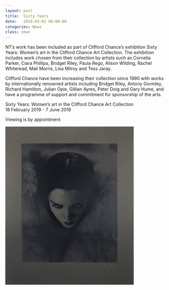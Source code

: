 ```yaml
---
layout: post
title:  Sixty Years
date:   2019-03-01 00:00:00
categories: News
class: news
---
```

NT’s work has been included as part of Clifford Chance’s exhibition Sixty Years: Women’s art in the Clifford Chance Art Collection. The exhibition includes work chosen from their collection by artists such as Cornelia Parker, Ciara Phillips, Bridget Riley, Paula Rego, Alison Wilding, Rachel Whiteread, Mali Morris, Lisa Milroy and Tess Jaray.

Clifford Chance have been increasing their collection since 1990 with works by internationally renowned artists including Bridget Riley, Antony Gormley, Richard Hamilton, Julian Opie, Gillian Ayres, Peter Doig and Gary Hume, and have a programme of support and commitment for sponsorship of the arts.

Sixty Years: Women’s art in the Clifford Chance Art Collection  
18 February 2019 - 7 June 2019  

Viewing is by appointment 

![Lupe print](/assets_posts/jealous-lupe.jpg)  
